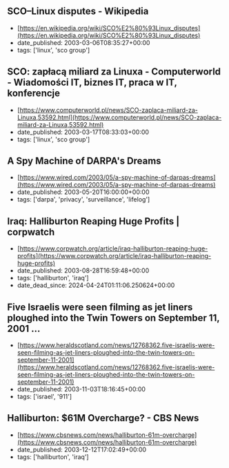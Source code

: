  ## SCO–Linux disputes - Wikipedia
 - [https://en.wikipedia.org/wiki/SCO%E2%80%93Linux_disputes](https://en.wikipedia.org/wiki/SCO%E2%80%93Linux_disputes)
 - date_published: 2003-03-06T08:35:27+00:00
 - tags: ['linux', 'sco group']

 ## SCO: zapłacą miliard za Linuxa -  Computerworld - Wiadomości IT, biznes IT, praca w IT, konferencje
 - [https://www.computerworld.pl/news/SCO-zaplaca-miliard-za-Linuxa,53592.html](https://www.computerworld.pl/news/SCO-zaplaca-miliard-za-Linuxa,53592.html)
 - date_published: 2003-03-17T08:33:03+00:00
 - tags: ['linux', 'sco group']

 ## A Spy Machine of DARPA's Dreams
 - [https://www.wired.com/2003/05/a-spy-machine-of-darpas-dreams](https://www.wired.com/2003/05/a-spy-machine-of-darpas-dreams)
 - date_published: 2003-05-20T16:00:00+00:00
 - tags: ['darpa', 'privacy', 'surveillance', 'lifelog']

 ## Iraq: Halliburton Reaping Huge Profits | corpwatch
 - [https://www.corpwatch.org/article/iraq-halliburton-reaping-huge-profits](https://www.corpwatch.org/article/iraq-halliburton-reaping-huge-profits)
 - date_published: 2003-08-28T16:59:48+00:00
 - tags: ['halliburton', 'iraq']
 - date_dead_since: 2024-04-24T01:11:06.250624+00:00

 ## Five Israelis were seen filming as jet liners ploughed into the Twin Towers on September 11, 2001 ...
 - [https://www.heraldscotland.com/news/12768362.five-israelis-were-seen-filming-as-jet-liners-ploughed-into-the-twin-towers-on-september-11-2001](https://www.heraldscotland.com/news/12768362.five-israelis-were-seen-filming-as-jet-liners-ploughed-into-the-twin-towers-on-september-11-2001)
 - date_published: 2003-11-03T18:16:45+00:00
 - tags: ['israel', '911']

 ## Halliburton: $61M Overcharge? - CBS News
 - [https://www.cbsnews.com/news/halliburton-61m-overcharge](https://www.cbsnews.com/news/halliburton-61m-overcharge)
 - date_published: 2003-12-12T17:02:49+00:00
 - tags: ['halliburton', 'iraq']

